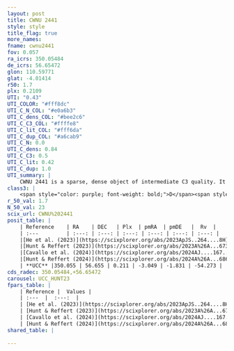 ```yaml
---
layout: post
title: CWNU 2441
style: style
title_flag: true
more_names: 
fname: cwnu2441
fov: 0.057
ra_icrs: 350.05484
de_icrs: 56.65472
glon: 110.59771
glat: -4.01414
r50: 1.7
plx: 0.2109
UTI: "0.43"
UTI_COLOR: "#fff8dc"
UTI_C_N_COL: "#e0a6b3"
UTI_C_dens_COL: "#bee2c6"
UTI_C_C3_COL: "#ffffe8"
UTI_C_lit_COL: "#fff6da"
UTI_C_dup_COL: "#a6cab9"
UTI_C_N: 0.0
UTI_C_dens: 0.84
UTI_C_C3: 0.5
UTI_C_lit: 0.42
UTI_C_dup: 1.0
UTI_summary: |
    CWNU 2441 is a sparse, dense object of intermediate C3 quality. It was recently reported in the literature.<br><br><span style="color: #99180f; font-weight: bold;">Warning: </span>contains less than 25 stars with <i>P>0.5</i> estimated.
class3: |
    <span style="color: purple; font-weight: bold;">D</span><span style="color: green; font-weight: bold;">A</span>
r_50_val: 1.7
N_50_val: 23
scix_url: CWNU%202441
posit_table: |
    | Reference    | RA    | DEC   | Plx  | pmRA  | pmDE   |  Rv  |
    | :---         | :---: | :---: | :---: | :---: | :---: | :---: |
    |[He et al. (2023)](https://scixplorer.org/abs/2023ApJS..264....8H) | 350.049 | 56.656 | 0.213 | -3.064 | -1.769 | -54.27 |
    |[Hunt & Reffert (2023)](https://scixplorer.org/abs/2023A%26A...673A.114H) | 350.054 | 56.654 | 0.212 | -3.001 | -1.79 | -54.255 |
    |[Cavallo et al. (2024)](https://scixplorer.org/abs/2024AJ....167...12C) | 350.046 | 56.665 | 0.213 | -- | -- | -- |
    |[Hunt & Reffert (2024)](https://scixplorer.org/abs/2024A%26A...686A..42H) | 350.054 | 56.654 | 0.212 | -3.001 | -1.79 | -54.255 |
    | **UCC** |350.055 | 56.655 | 0.211 | -3.049 | -1.831 | -54.273 | 
cds_radec: 350.05484,+56.65472
carousel: UCC_HUNT23
fpars_table: |
    | Reference |  Values |
    | :---  |  :---:  |
    | [He et al. (2023)](https://scixplorer.org/abs/2023ApJS..264....8H) | `A0=2.7, m-M=13.1, logAge=8.45` |
    | [Hunt & Reffert (2023)](https://scixplorer.org/abs/2023A%26A...673A.114H) | `AV50=2.623, diffAV50=1.441, MOD50=13.162, logAge50=8.237` |
    | [Cavallo et al. (2024)](https://scixplorer.org/abs/2024AJ....167...12C) | `AV50=2.58, dMod50=12.89, logAge50=8.39, [Fe/H]50=0.31` |
    | [Hunt & Reffert (2024)](https://scixplorer.org/abs/2024A%26A...686A..42H) | `MassJ=304.293` |
shared_table: |
    
---
```

